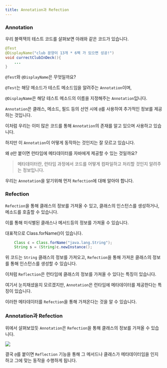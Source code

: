 ```yaml
---
title: Annotation과 Refection
---
```


### Annotation

우리 블랙잭의 테스트 코드를 살펴보면 아래와 같은 코드가 있습니다.

```java
@Test
@DisplayName("club 문양이 13개 * 6팩 가 있으면 성공!")
void currectClubInDeck(){
	...
}
```

`@Test`와 `@DisplayName`은 무엇일까요?

`@Test`는 해당 메소드가 테스트 메소드임을 알려주는 `Annotation`이며,

`@DisplayName`은 해당 테스트 메소드의 이름을 지정해주는 `Annotation`입니다.

`Annotation`은 클래스, 메소드, 필드 등의 선언 시에 `@`를 사용하여 추가적인 정보를 제공하는 것입니다.

이처럼 우리는 이미 많은 코드를 통해 `Annotation`의 존재를 알고 있으며 사용하고 있습니다.

하지만 이 `Annotation`이 어떻게 동작하는 것인지는 잘 모르고 있습니다.

왜 `@`만 붙이면 런타임에 메타데이터를 자바에게 제공할 수 있는 것일까요?

> 메타데이터란, 런타임 과정에서 코드를 어떻게 컴파일하고 처리할 것인지 알려주는 정보입니다.

우리는 `Annotation`을 알기위해 먼저 `Refection`에 대해 알아야 합니다.

### Refection

`Refection`을 통해 클래스의 정보를 가져올 수 있고, 클래스의 인스턴스를 생성하거나, 메소드를 호출할 수 있습니다.

이를 통해 미식별된 클래스나 메서드등의 정보를 가져올 수 있습니다.

대표적으로 Class.forName()이 있습니다.

```java
	Class c = Class.forName("java.lang.String");
	String s = (String)c.newInstance();
```

위 코드는 `String` 클래스의 정보를 가져오고, `Refection`을 통해 가져온 클래스의 정보를 통해 인스턴스를 생성할 수 있습니다.

이처럼 `Reflection`은 런타임에 클래스의 정보를 가져올 수 있다는 특징이 있습니다.

여기서 눈치채셨을지 모르겠지만, `Annotation`은 런타임에 메타데이터를 제공한다는 특징이 있습니다.

이러한 메타데이터를 `Refection`을 통해 가져온다는 것을 알 수 있습니다.

### Annotation과 Refection

위에서 살펴보았듯 `Annotation`은 `Refection`을 통해 클래스의 정보를 가져올 수 있습니다.

![](https://media.geeksforgeeks.org/wp-content/cdn-uploads/reflection.png)

결국 `@`를 붙이면 `Reflection` 기능을 통해 그 메서드나 클래스가 메타데이터임을 인지하고 그에 맞는 동작을 수행하게 됩니다.
